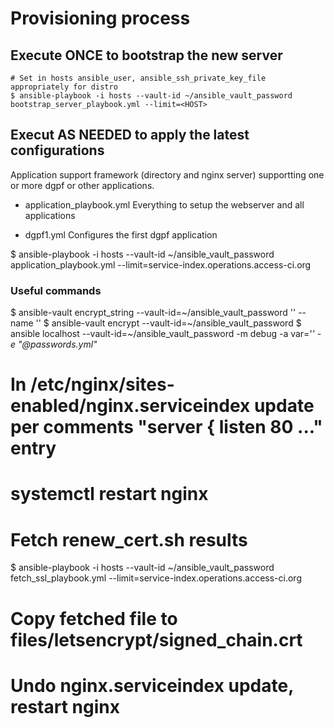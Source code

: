 # Provisioning process

## Execute ONCE to bootstrap the new server
    # Set in hosts ansible_user, ansible_ssh_private_key_file appropriately for distro
    $ ansible-playbook -i hosts --vault-id ~/ansible_vault_password bootstrap_server_playbook.yml --limit=<HOST>

## Execut AS NEEDED to apply the latest configurations

Application support framework (directory and nginx server) supportting one or more dgpf or other applications.

- application_playbook.yml     Everything to setup the webserver and all applications

- dgpf1.yml                    Configures the first dgpf application

$ ansible-playbook -i hosts --vault-id ~/ansible_vault_password application_playbook.yml --limit=service-index.operations.access-ci.org

### Useful commands

$ ansible-vault encrypt_string --vault-id=~/ansible_vault_password '<password>' --name '<NAME>'
$ ansible-vault encrypt        --vault-id=~/ansible_vault_password <FILE>
$ ansible localhost            --vault-id=~/ansible_vault_password -m debug -a var='<VAR>' -e "@passwords.yml"

# In /etc/nginx/sites-enabled/nginx.serviceindex update per comments "server { listen 80 ..." entry
# systemctl restart nginx
# Fetch renew_cert.sh results
$ ansible-playbook -i hosts --vault-id ~/ansible_vault_password fetch_ssl_playbook.yml --limit=service-index.operations.access-ci.org
# Copy fetched file to files/letsencrypt/signed_chain.crt
# Undo nginx.serviceindex update, restart nginx

